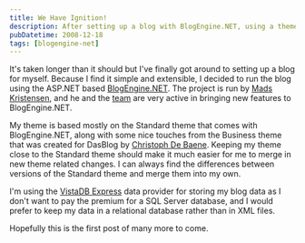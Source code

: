 ```yaml
---
title: We Have Ignition!
description: After setting up a blog with BlogEngine.NET, using a theme based on the Standard theme and VistaDB Express data provider, We Have Ignition! Hopefully this is the first post of many more to come.
pubDatetime: 2008-12-18
tags: [blogengine-net]
---
```


It's taken longer than it should but I've finally got around to setting up a blog for myself. Because I find it simple and extensible, I decided to run the blog using the ASP.NET based [BlogEngine.NET](http://www.codeplex.com/blogengine). The project is run by [Mads Kristensen](http://www.madskristensen.dk), and he and the [team](http://www.codeplex.com/blogengine/People/ProjectPeople.aspx) are very active in bringing new features to BlogEngine.NET.

My theme is based mostly on the Standard theme that comes with BlogEngine.NET, along with some nice touches from the Business theme that was created for DasBlog by [Christoph De Baene](http://www.delarou.net/weblog/default.aspx). Keeping my theme close to the Standard theme should make it much easier for me to merge in new theme related changes. I can always find the differences between versions of the Standard theme and merge them into my own.

I'm using the [VistaDB Express](http://nyveldt.com/blog/post/Using-VistaDB-Express-with-BlogEngineNET-14.aspx) data provider for storing my blog data as I don't want to pay the premium for a SQL Server database, and I would prefer to keep my data in a relational database rather than in XML files.

Hopefully this is the first post of many more to come.
